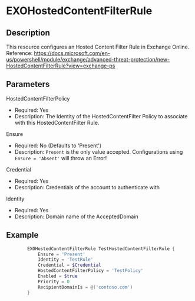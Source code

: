 # EXOHostedContentFilterRule

## Description

This resource configures an Hosted Content Filter Rule in Exchange Online.
Reference: https://docs.microsoft.com/en-us/powershell/module/exchange/advanced-threat-protection/new-HostedContentFilterRule?view=exchange-ps

## Parameters

HostedContentFilterPolicy

- Required: Yes
- Description: The Identity of the HostedContentFilter Policy to
  associate with this HostedContentFilter Rule.

Ensure

- Required: No (Defaults to 'Present')
- Description: `Present` is the only value accepted.
    Configurations using `Ensure = 'Absent'` will throw an Error!

Credential

- Required: Yes
- Description: Credentials of the account to authenticate with

Identity

- Required: Yes
- Description: Domain name of the AcceptedDomain

## Example

```PowerShell
        EXOHostedContentFilterRule TestHostedContentFilterRule {
            Ensure = 'Present'
            Identity = 'TestRule'
            Credential = $Credential
            HostedContentFilterPolicy = 'TestPolicy'
            Enabled = $true
            Priority = 0
            RecipientDomainIs = @('contoso.com')
        }
```
